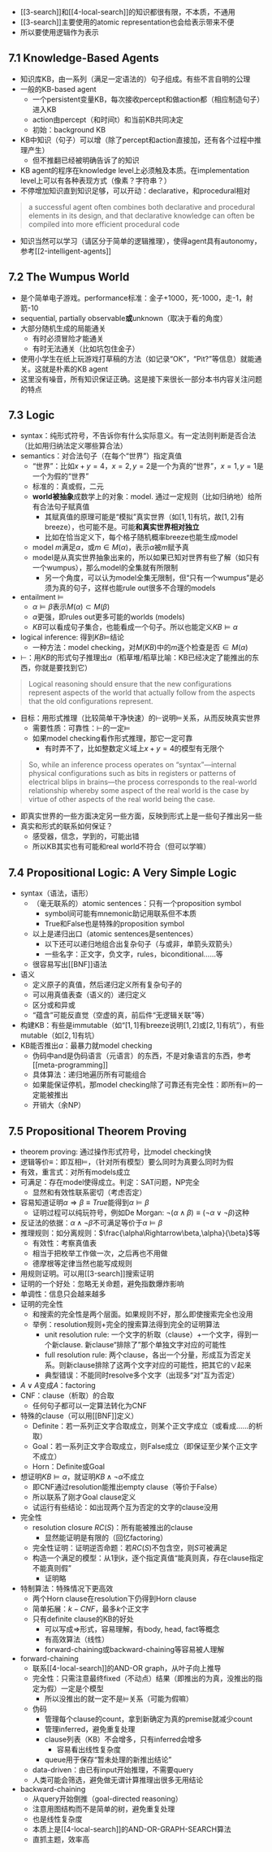 - [[3-search]]和[[4-local-search]]的知识都很有限，不本质，不通用
- [[3-search]]主要使用的atomic representation也会给表示带来不便
- 所以要使用逻辑作为表示
## 7.1 Knowledge-Based Agents
- 知识库KB，由一系列（满足一定语法的）句子组成。有些不言自明的公理
- 一般的KB-based agent
  - 一个persistent变量KB，每次接收percept和做action都（相应制造句子）进入KB
  - action由percept（和时间t）和当前KB共同决定
  - 初始：background KB
- KB中知识（句子）可以增（除了percept和action直接加，还有各个过程中推理产生）
  - 但不推翻已经被明确告诉了的知识
- KB agent的程序在knowledge level上必须触及本质。在implementation level上可以有各种表现方式（像素？字符串？）
- 不停增加知识直到知识足够，可以开动：declarative，和procedural相对
> a successful agent often combines both declarative and procedural elements in its design, and that declarative knowledge can often be compiled into more efficient procedural code

- 知识当然可以学习（请区分于简单的逻辑推理），使得agent具有autonomy，参考[[2-intelligent-agents]]
## 7.2 The Wumpus World
- 是个简单电子游戏。performance标准：金子+1000，死-1000，走-1，射箭-10
- sequential, partially observable**或**unknown（取决于看的角度）
- 大部分随机生成的局能通关
  - 有时必须冒险才能通关
  - 有时无法通关（比如坑包住金子）
- 使用小学生在纸上玩游戏打草稿的方法（如记录“OK”，“Pit?”等信息）就能通关。这就是朴素的KB agent
- 这里没有噪音，所有知识保证正确。这是接下来很长一部分本书内容关注问题的特点
## 7.3 Logic
- syntax：纯形式符号，不告诉你有什么实际意义。有一定法则判断是否合法（比如用归纳法定义哪些算合法）
- semantics：对合法句子（在每个“世界”）指定真值
  - “世界”：比如$x+y=4$，$x=2,y=2$是一个为真的“世界”，$x=1,y=1$是一个为假的“世界”
  - 标准的：真或假，二元
  - **world被抽象**成数学上的对象：model. 通过一定规则（比如归纳地）给所有合法句子赋真值
    - 其赋真值的原理可能是“模拟”真实世界（如$[1,1]$有坑，故$[1,2]$有breeze），也可能不是。可能**和真实世界相对独立**
    - 比如在恰当定义下，每个格子随机概率breeze也能生成model
  - model $m$满足$\alpha$，或$m\in M(\alpha)$，表示$\alpha$被$m$赋予真
  - model是从真实世界抽象出来的，所以如果已知对世界有些了解（如只有一个wumpus），那么model的全集就有所限制
    - 另一个角度，可以认为model全集无限制，但“只有一个wumpus”是必须为真的句子，这样也能rule out很多不合理的models
- entailment $\models$
  - $\alpha\models \beta$表示$M(\alpha)\subset M(\beta)$
  - $\alpha$更强，即rules out更多可能的worlds (models)
  - $KB$可以看成句子集合，也能看成一个句子。所以也能定义$KB\models \alpha$
- logical inference: 得到$KB\models$结论
  - 一种方法：model checking，对$M(KB)$中的$m$逐个检查是否$\in M(\alpha)$
- $\vdash$：用$KB$的形式句子推理出$\alpha$（稻草堆/稻草比喻：KB已经决定了能推出的东西，你就是要找到它）
> Logical reasoning should ensure that the new configurations represent aspects of the world that actually follow from the aspects that the old configurations represent.

- 目标：用形式推理（比较简单干净快速）的$\vdash$说明$\models$关系，从而反映真实世界
  - 需要性质：可靠性：$\vdash$的一定$\models$
  - 如果model checking看作形式推理，那它一定可靠
    - 有时弄不了，比如整数定义域上$x+y=4$的模型有无限个
> So, while an inference process operates on “syntax”—internal physical configurations such as bits in registers or patterns of electrical blips in brains—the process corresponds to the real-world relationship whereby some aspect of the real world is the case by virtue of other aspects of the real world being the case.

- 即真实世界的一些方面决定另一些方面，反映到形式上是一些句子推出另一些
- 真实和形式的联系如何保证？
  - 感受器，信念，学到的，可能出错
  - 所以KB其实也有可能和real world不符合（但可以学嘛）
## 7.4 Propositional Logic: A Very Simple Logic
- syntax（语法，语形）
  - （毫无联系的）atomic sentences：只有一个proposition symbol
    - symbol间可能有mnemonic助记用联系但不本质
    - True和False也是特殊的proposition symbol
  - 以上是递归出口（atomic sentences是sentences）
    - 以下还可以递归地组合出复杂句子（与或非，单箭头双箭头）
    - 一些名字：正文字，负文字，rules，biconditional……等
  - 很容易写出[[BNF]]语法
- 语义
  - 定义原子的真值，然后递归定义所有复杂句子的
  - 可以用真值表查（语义的）递归定义
  - 区分或和异或
  - “蕴含”可能反直觉（空虚的真，前后件“无逻辑关联”等）
- 构建KB：有些是immutable（如“$[1,1]$有breeze说明$[1,2]$或$[2,1]$有坑”），有些mutable（如$[2,1]$有坑）
- KB能否推出$\alpha$：最暴力就model checking
  - 伪码中and是伪码语言（元语言）的东西，不是对象语言的东西，参考[[meta-programming]]
  - 具体算法：递归地遍历所有可能组合
  - 如果能保证停机，那model checking除了可靠还有完全性：即所有$\models$的一定能被推出
  - 开销大（余NP）
## 7.5 Propositional Theorem Proving
- theorem proving: 通过操作形式符号，比model checking快
- 逻辑等价$\equiv$：即互相$\models$，（针对所有模型）要么同时为真要么同时为假
- 有效，重言式：对所有models成立
- 可满足：存在model使得成立。判定：SAT问题，NP完全
  - 显然和有效性联系密切（考虑否定）
- 容易知道证明$\alpha\Rightarrow \beta\equiv True$能得到$\alpha\models \beta$
  - 证明过程可以纯玩符号，例如De Morgan: $\neg (\alpha\wedge \beta)\equiv (\neg\alpha \vee \neg \beta)$这种
- 反证法的依据：$\alpha\wedge \neg \beta$不可满足等价于$\alpha\models \beta$
- 推理规则：如分离规则：$\frac{\alpha\Rightarrow\beta,\alpha}{\beta}$等
  - 有效性：考察真值表
  - 相当于把枚举工作做一次，之后再也不用做
  - 德摩根等定律当然也能写成规则
- 用规则证明。可以用[[3-search]]搜索证明
- 证明的一个好处：忽略无关命题，避免指数爆炸影响
- 单调性：信息只会越来越多
- 证明的完全性
  - 和搜索的完全性是两个层面。如果规则不好，那么即使搜索完全也没用
  - 举例：resolution规则+完全的搜索算法得到完全的证明算法
    - unit resolution rule: 一个文字的析取（clause）+一个文字，得到一个新clause. 新clause“排除了”那个单独文字对应的可能性
    - full resolution rule: 两个clause，各出一个分量，形成互为否定关系。则新clause排除了这两个文字对应的可能性，把其它的$\vee$起来
    - 典型错误：不能同时resolve多个文字（出现多“对”互为否定）
- $A\vee A$变成$A$：factoring
- CNF：clause（析取）的合取
  - 任何句子都可以一定算法转化为CNF
- 特殊的clause（可以用[[BNF]]定义）
  - Definite：若一系列正文字合取成立，则某个正文字成立（或看成……的析取）
  - Goal：若一系列正文字合取成立，则False成立（即保证至少某个正文字不成立）
  - Horn：Definite或Goal
- 想证明$KB\models \alpha$，就证明$KB\wedge \neg \alpha$不成立
  - 即CNF通过resolution能推出empty clause（等价于False）
  - 所以联系了刚才Goal clause定义
  - 试运行有些结论：如出现两个互为否定的文字的clause没用
- 完全性
  - resolution closure $RC(S)$：所有能被推出的clause
    - 显然能证明是有限的（回忆factoring）
  - 完全性证明：证明逆否命题：若$RC(S)$不包含空，则$S$可被满足
  - 构造一个满足的模型：从$1$到$k$，逐个指定真值“能真则真，存在clause指定不能真则假”
    - 证明略
- 特制算法：特殊情况下更高效
  - 两个Horn clause在resolution下仍得到Horn clause
  - 简单拓展：$k-CNF$，最多$k$个正文字
  - 只有definite clause的KB的好处
    - 可以写成$\Rightarrow$形式，容易理解，有body, head, fact等概念
    - 有高效算法（线性）
    - forward-chaining或backward-chaining等容易被人理解
- forward-chaining
  - 联系[[4-local-search]]的AND-OR graph，从叶子向上推导
  - 完全性：只需注意最终fixed（不动点）结果（即推出的为真，没推出的指定为假）一定是个模型
    - 所以没推出的就一定不是$\models$关系（可能为假嘛）
  - 伪码
    - 管理每个clause的count，拿到新确定为真的premise就减少count
    - 管理inferred，避免重复处理
    - clause列表（KB）不会增多，只有inferred会增多
      - 容易看出线性复杂度
    - queue用于保存“暂未处理的新推出结论”
  - data-driven：由已有input开始推理，不需要query
  - 人类可能会筛选，避免做无谓计算推理出很多无用结论
- backward-chaining
  - 从query开始倒推（goal-directed reasoning）
  - 注意用图结构而不是简单的树，避免重复处理
  - 也是线性复杂度
  - 本质上是[[4-local-search]]的AND-OR-GRAPH-SEARCH算法
  - 直抓主题，效率高